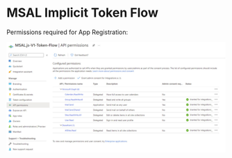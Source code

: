 # MSAL Implicit Token Flow

Permissions required for App Registration:

![az-ad-perm](_images/az-ad-perm.jpg)
